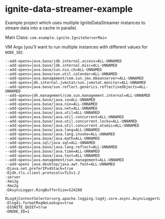 # ignite-data-streamer-example
Example project which uses multiple IgniteDataStreamer instances to stream data into a cache in parallel.

Main Class: `com.example.ignite.IgniteServerMain`

VM Args (you'll want to run multiple instances with different values for `NODE_ID`):
```
--add-opens=java.base/jdk.internal.access=ALL-UNNAMED
--add-opens=java.base/jdk.internal.misc=ALL-UNNAMED
--add-opens=java.base/sun.nio.ch=ALL-UNNAMED
--add-opens=java.base/sun.util.calendar=ALL-UNNAMED
--add-opens=java.management/com.sun.jmx.mbeanserver=ALL-UNNAMED
--add-opens=jdk.internal.jvmstat/sun.jvmstat.monitor=ALL-UNNAMED
--add-opens=java.base/sun.reflect.generics.reflectiveObjects=ALL-UNNAMED
--add-opens=jdk.management/com.sun.management.internal=ALL-UNNAMED
--add-opens=java.base/java.io=ALL-UNNAMED
--add-opens=java.base/java.nio=ALL-UNNAMED
--add-opens=java.base/java.net=ALL-UNNAMED
--add-opens=java.base/java.util=ALL-UNNAMED
--add-opens=java.base/java.util.concurrent=ALL-UNNAMED
--add-opens=java.base/java.util.concurrent.locks=ALL-UNNAMED
--add-opens=java.base/java.util.concurrent.atomic=ALL-UNNAMED
--add-opens=java.base/java.lang=ALL-UNNAMED
--add-opens=java.base/java.lang.invoke=ALL-UNNAMED
--add-opens=java.base/java.math=ALL-UNNAMED
--add-opens=java.sql/java.sql=ALL-UNNAMED
--add-opens=java.base/java.lang.reflect=ALL-UNNAMED
--add-opens=java.base/java.time=ALL-UNNAMED
--add-opens=java.base/java.text=ALL-UNNAMED
--add-opens=java.management/sun.management=ALL-UNNAMED
--add-opens java.desktop/java.awt.font=ALL-UNNAMED
-Djava.net.preferIPv4Stack=true
-Djdk.tls.client.protocols=TLSv1.2
-server
-Xms2g
-Xmx2g
-DAsyncLogger.RingBufferSize=524288
-DLog4jContextSelector=org.apache.logging.log4j.core.async.AsyncLoggerContextSelector
-Dlog4j.formatMsgNoLookups=true
-DIGNITE_QUIET=true
-DNODE_ID=1
```

